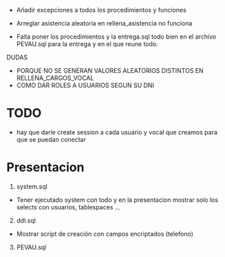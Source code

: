 - Añadir excepciones a todos los procedimientos y funciones
- Arreglar asistencia aleatoria en rellena_asistencia no funciona

- Falta poner los procedimientos y la entrega.sql todo bien en el archivo PEVAU.sql para la entrega y en el que reune todo.



DUDAS

- PORQUE NO SE GENERAN VALORES ALEATORIOS DISTINTOS EN RELLENA_CARGOS_VOCAL
- COMO DAR ROLES A USUARIOS SEGUN SU DNI


# TODO
- hay que darle create session a cada usuario y vocal que creamos para que se puedan conectar


# Presentacion

1) system.sql

- Tener ejecutado system con todo y en la presentacion mostrar solo los selects con usuarios, tablespaces ...

2) ddl.sql
- Mostrar script de creación con campos encriptados (telefono)

3) PEVAU.sql
